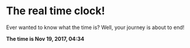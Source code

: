 # The real time clock!

Ever wanted to know what the time is? Well, your journey is about to end!

**The time is Nov 19, 2017, 04:34**